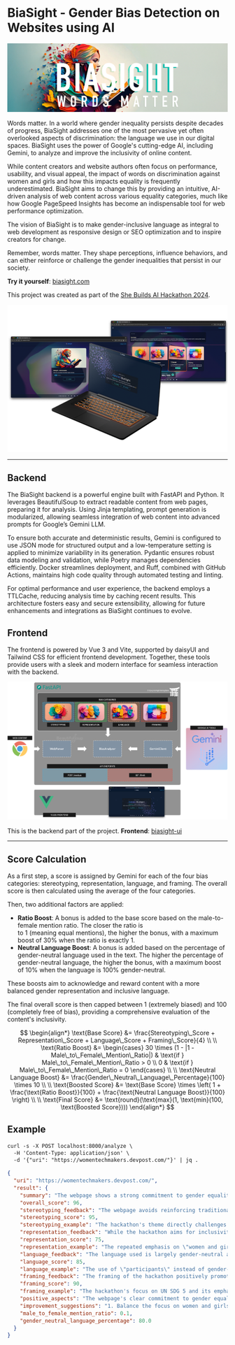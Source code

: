 # BiaSight - Gender Bias Detection on Websites using AI

![logo](doc/logo.png)

Words matter. In a world where gender inequality persists despite decades of progress, BiaSight addresses one of the
most pervasive yet often overlooked aspects of discrimination: the language we use in our digital spaces. BiaSight uses
the power of Google's cutting-edge AI, including Gemini, to analyze and improve the inclusivity of online content.

While content creators and website authors often focus on performance, usability, and visual appeal, the impact of words
on discrimination against women and girls and how this impacts equality is frequently underestimated. BiaSight aims to
change this by providing an intuitive, AI-driven analysis of web content across various equality categories, much like
how Google PageSpeed Insights has become an indispensable tool for web performance optimization.

The vision of BiaSight is to make gender-inclusive language as integral to web development as responsive design or SEO
optimization and to inspire creators for change.

Remember, words matter. They shape perceptions, influence behaviors, and can either reinforce or challenge the gender
inequalities that persist in our society.

**Try it yourself**: [biasight.com](https://biasight.com/)

This project was created as part of the [She Builds AI Hackathon 2024](https://womentechmakers.devpost.com/).

![mockup](doc/mockup.png)

---

## Backend

The BiaSight backend is a powerful engine built with FastAPI and Python. It leverages BeautifulSoup to extract readable
content from web pages, preparing it for analysis. Using Jinja templating, prompt generation is modularized, allowing
seamless integration of web content into advanced prompts for Google’s Gemini LLM.

To ensure both accurate and deterministic results, Gemini is configured to use JSON mode for structured output and a
low-temperature setting is applied to minimize variability in its generation. Pydantic ensures robust data modeling and
validation, while Poetry manages dependencies efficiently. Docker streamlines deployment, and Ruff, combined with
GitHub Actions, maintains high code quality through automated testing and linting.

For optimal performance and user experience, the backend employs a TTLCache, reducing analysis time by caching recent
results. This architecture fosters easy and secure extensibility, allowing for future enhancements and integrations as
BiaSight continues to evolve.

## Frontend

The frontend is powered by Vue 3 and Vite, supported by daisyUI and Tailwind CSS for efficient frontend development.
Together, these tools provide users with a sleek and modern interface for seamless interaction with the backend.

![architecture](doc/architecture.png)

This is the backend part of the project. **Frontend**: [biasight-ui](https://github.com/vojay-dev/biasight-ui)

---

## Score Calculation

As a first step, a score is assigned by Gemini for each of the four bias categories: stereotyping, representation,
language, and framing. The overall score is then calculated using the average of the four categories.

Then, two additional factors are applied:

* **Ratio Boost**: A bonus is added to the base score based on the male-to-female mention ratio. The closer the ratio is  
  to 1 (meaning equal mentions), the higher the bonus, with a maximum boost of 30% when the ratio is exactly 1.
* **Neutral Language Boost**: A bonus is added based on the percentage of gender-neutral language used in the text. The
  higher the percentage of gender-neutral language, the higher the bonus, with a maximum boost of 10% when the language
  is 100% gender-neutral.

These boosts aim to acknowledge and reward content with a more balanced gender representation and inclusive language.

The final overall score is then capped between 1 (extremely biased) and 100 (completely free of bias), providing a
comprehensive evaluation of the content's inclusivity.

$$
\begin{align*}
\text{Base Score} &= \frac{Stereotyping\_Score + Representation\_Score + Language\_Score + Framing\_Score}{4} \\
\\
\text{Ratio Boost} &= \begin{cases}
30 \times (1 - |1 - Male\_to\_Female\_Mention\_Ratio|) & \text{if } Male\_to\_Female\_Mention\_Ratio > 0 \\
0 & \text{if } Male\_to\_Female\_Mention\_Ratio = 0
\end{cases} \\
\\
\text{Neutral Language Boost} &= \frac{Gender\_Neutral\_Language\_Percentage}{100} \times 10 \\
\\
\text{Boosted Score} &= \text{Base Score} \times \left( 1 + \frac{\text{Ratio Boost}}{100} + \frac{\text{Neutral Language Boost}}{100} \right) \\
\\
\text{Final Score} &= \text{round}(\text{max}(1, \text{min}(100, \text{Boosted Score})))
\end{align*}
$$

## Example

```shell
curl -s -X POST localhost:8000/analyze \
  -H 'Content-Type: application/json' \
  -d '{"uri": "https://womentechmakers.devpost.com/"}' | jq .
```

```json
{
  "uri": "https://womentechmakers.devpost.com/",
  "result": {
    "summary": "The webpage shows a strong commitment to gender equality through its focus on a hackathon addressing UN SDG 5.  However, while the language used is largely inclusive, the high number of mentions related to women and girls compared to men could be perceived as unbalanced.  Further improvements could enhance the overall inclusivity.",
    "overall_score": 96,
    "stereotyping_feedback": "The webpage avoids reinforcing traditional gender stereotypes. The focus is on addressing gender inequality, not perpetuating it.",
    "stereotyping_score": 95,
    "stereotyping_example": "The hackathon's theme directly challenges gender inequality by focusing on UN SDG 5.",
    "representation_feedback": "While the hackathon aims for inclusivity, the overwhelming focus on women and girls in the description might inadvertently overshadow the participation of other genders.",
    "representation_score": 75,
    "representation_example": "The repeated emphasis on \"women and girls\" in the description and prize categories.",
    "language_feedback": "The language used is largely gender-neutral and inclusive, using terms like \"participants\" instead of gendered terms. However, the frequent mention of \"women and girls\" could be balanced.",
    "language_score": 85,
    "language_example": "The use of \"participants\" instead of gender-specific terms like \"participants\" and the explicit statement that the hackathon is open to all genders.",
    "framing_feedback": "The framing of the hackathon positively promotes gender equality and empowerment.  There is no victim-blaming or minimization of women's experiences.",
    "framing_score": 90,
    "framing_example": "The hackathon's focus on UN SDG 5 and its emphasis on addressing real-world challenges faced by women and girls.",
    "positive_aspects": "The webpage's clear commitment to gender equality through its focus on a hackathon addressing UN SDG 5 is commendable. The use of inclusive language and the explicit statement welcoming participants of all genders are positive steps.",
    "improvement_suggestions": "1. Balance the focus on women and girls with more inclusive language that acknowledges the participation and contributions of all genders. 2.  Highlight success stories and contributions from participants of all genders in promotional materials. 3.  Ensure that judging criteria are equally applicable and unbiased towards all participants regardless of gender.",
    "male_to_female_mention_ratio": 0.1,
    "gender_neutral_language_percentage": 80.0
  }
}
```
